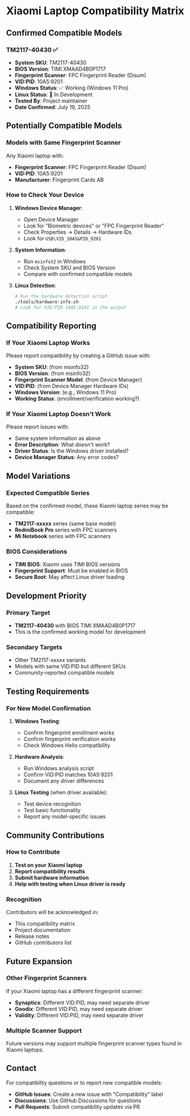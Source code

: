 # Xiaomi Laptop Compatibility Matrix

## Confirmed Compatible Models

### TM2117-40430 ✅
- **System SKU**: TM2117-40430
- **BIOS Version**: TIMI XMAAD4B0P1717
- **Fingerprint Scanner**: FPC Fingerprint Reader (Disum)
- **VID:PID**: 10A5:9201
- **Windows Status**: ✅ Working (Windows 11 Pro)
- **Linux Status**: 🔄 In Development
- **Tested By**: Project maintainer
- **Date Confirmed**: July 19, 2025

## Potentially Compatible Models

### Models with Same Fingerprint Scanner
Any Xiaomi laptop with:
- **Fingerprint Scanner**: FPC Fingerprint Reader (Disum)
- **VID:PID**: 10A5:9201
- **Manufacturer**: Fingerprint Cards AB

### How to Check Your Device
1. **Windows Device Manager**:
   - Open Device Manager
   - Look for "Biometric devices" or "FPC Fingerprint Reader"
   - Check Properties → Details → Hardware IDs
   - Look for `USB\VID_10A5&PID_9201`

2. **System Information**:
   - Run `msinfo32` in Windows
   - Check System SKU and BIOS Version
   - Compare with confirmed compatible models

3. **Linux Detection**:
   ```bash
   # Run the hardware detection script
   ./tools/hardware-info.sh
   # Look for VID:PID 10A5:9201 in the output
   ```

## Compatibility Reporting

### If Your Xiaomi Laptop Works
Please report compatibility by creating a GitHub issue with:
- **System SKU**: (from msinfo32)
- **BIOS Version**: (from msinfo32)
- **Fingerprint Scanner Model**: (from Device Manager)
- **VID:PID**: (from Device Manager Hardware IDs)
- **Windows Version**: (e.g., Windows 11 Pro)
- **Working Status**: (enrollment/verification working?)

### If Your Xiaomi Laptop Doesn't Work
Please report issues with:
- Same system information as above
- **Error Description**: What doesn't work?
- **Driver Status**: Is the Windows driver installed?
- **Device Manager Status**: Any error codes?

## Model Variations

### Expected Compatible Series
Based on the confirmed model, these Xiaomi laptop series may be compatible:
- **TM2117-xxxxx** series (same base model)
- **RedmiBook Pro** series with FPC scanners
- **Mi Notebook** series with FPC scanners

### BIOS Considerations
- **TIMI BIOS**: Xiaomi uses TIMI BIOS versions
- **Fingerprint Support**: Must be enabled in BIOS
- **Secure Boot**: May affect Linux driver loading

## Development Priority

### Primary Target
- **TM2117-40430** with BIOS TIMI XMAAD4B0P1717
- This is the confirmed working model for development

### Secondary Targets
- Other TM2117-xxxxx variants
- Models with same VID:PID but different SKUs
- Community-reported compatible models

## Testing Requirements

### For New Model Confirmation
1. **Windows Testing**:
   - Confirm fingerprint enrollment works
   - Confirm fingerprint verification works
   - Check Windows Hello compatibility

2. **Hardware Analysis**:
   - Run Windows analysis script
   - Confirm VID:PID matches 10A5:9201
   - Document any driver differences

3. **Linux Testing** (when driver available):
   - Test device recognition
   - Test basic functionality
   - Report any model-specific issues

## Community Contributions

### How to Contribute
1. **Test on your Xiaomi laptop**
2. **Report compatibility results**
3. **Submit hardware information**
4. **Help with testing when Linux driver is ready**

### Recognition
Contributors will be acknowledged in:
- This compatibility matrix
- Project documentation
- Release notes
- GitHub contributors list

## Future Expansion

### Other Fingerprint Scanners
If your Xiaomi laptop has a different fingerprint scanner:
- **Synaptics**: Different VID:PID, may need separate driver
- **Goodix**: Different VID:PID, may need separate driver
- **Validity**: Different VID:PID, may need separate driver

### Multiple Scanner Support
Future versions may support multiple fingerprint scanner types found in Xiaomi laptops.

## Contact

For compatibility questions or to report new compatible models:
- **GitHub Issues**: Create a new issue with "Compatibility" label
- **Discussions**: Use GitHub Discussions for questions
- **Pull Requests**: Submit compatibility updates via PR